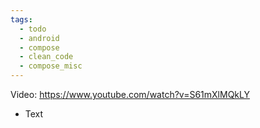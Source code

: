 ```yaml
---
tags:
  - todo
  - android
  - compose
  - clean_code
  - compose_misc
---
```

Video: https://www.youtube.com/watch?v=S61mXlMQkLY
- Text